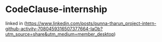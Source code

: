 # CodeClause-internship

linked in <post>(https://www.linkedin.com/posts/punna-tharun_project-intern-github-activity-7080459316507377664-IaOb?utm_source=share&utm_medium=member_desktop)

